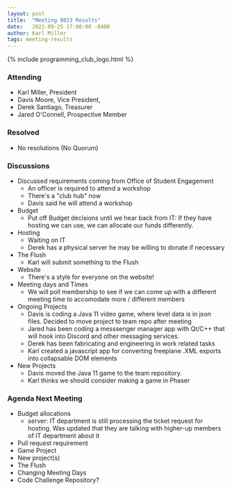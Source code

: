 ```yaml
---
layout: post
title:  "Meeting 0023 Results"
date:   2021-09-25 17:00:00 -0400
author: Karl Miller
tags: meeting-results
---
```


{% include programming_club_logo.html %}

### Attending

- Karl Miller, President
- Davis Moore, Vice President,
- Derek Santiago, Treasurer
- Jared O'Connell, Prospective Member

### Resolved

- No resolutions (No Quorum)

### Discussions 

- Discussed requirements coming from Office of Student Engagement
	- An officer is required to attend a workshop
	- There's a "club hub" now 
	- Davis said he will attend a workshop 
- Budget 
	- Put off Budget decisions until we hear back from IT: If they have hosting we can use, we can allocate our funds differently.
- Hosting
	- Waiting on IT
	- Derek has a physical server he may be willing to donate if necessary 
- The Flush
	- Karl will submit something to the Flush 
- Website
	- There's a style for everyone on the website!
- Meeting days and Times
	- We will poll membership to see if we can come up with a different meeting time to accomodate more / different members 
- Ongoing Projects 
	- Davis is coding a Java 11 video game, where level data is in json files. Decided to move project to team repo after meeting 
	- Jared has been coding a messsenger manager app with Qt/C++ that will hook into Discord and other messaging services. 
	- Derek has been fabricating and engineering in work related tasks 
	- Karl created a javascript app for converting freeplane .XML exports into collapsable DOM elements 
- New Projects
	- Davis moved the Java 11 game to the team repository. 
	- Karl thinks we should consider making a game in Phaser 
	
### Agenda Next Meeting 

- Budget allocations
	- server: IT department is still processing the ticket request for hosting. Was updated that they are talking with higher-up members of IT department about it 
- Pull request requirement 
- Game Project 
- New project(s)
- The Flush
- Changing Meeting Days 
- Code Challenge Repository? 